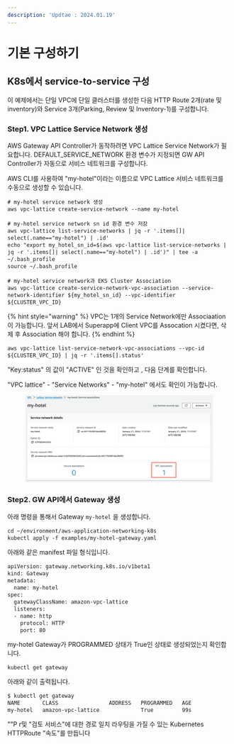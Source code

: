 ```yaml
---
description: 'Updtae : 2024.01.19'
---
```


# 기본 구성하기

## K8s에서 **service-to-service 구성**

이 예제에서는 단일 VPC에 단일 클러스터를 생성한 다음 HTTP Route 2개(rate 및 inventory)와 Service 3개(Parking, Review 및 Inventory-1)를 구성합니다.



### Step1. VPC Lattice Service Network 생성



AWS Gateway API Controller가 동작하려면 VPC Lattice Service Network가 필요합니다. DEFAULT\_SERVICE\_NETWORK 환경 변수가 지정되면 GW API Controller가 자동으로 서비스 네트워크를 구성합니다.&#x20;

AWS CLI를 사용하여 "my-hotel"이라는 이름으로 VPC Lattice 서비스 네트워크를 수동으로 생성할 수 있습니다.

```
# my-hotel service network 생성
aws vpc-lattice create-service-network --name my-hotel

# my-hotel service network sn id 환경 변수 저장
aws vpc-lattice list-service-networks | jq -r '.items[]| select(.name=="my-hotel") | .id'
echo "export my_hotel_sn_id=$(aws vpc-lattice list-service-networks | jq -r '.items[]| select(.name=="my-hotel") | .id')" | tee -a ~/.bash_profile
source ~/.bash_profile

# my-hotel service network과 EKS Cluster Association
aws vpc-lattice create-service-network-vpc-association --service-network-identifier ${my_hotel_sn_id} --vpc-identifier ${CLUSTER_VPC_ID}

```



{% hint style="warning" %}
VPC는 1개의 Service Network에만 Associaation 이 가능합니다. 앞서 LAB에서 Superapp에 Client VPC를 Assocation 시켰다면, 삭제 후 Association 해야 합니다.
{% endhint %}



```
aws vpc-lattice list-service-network-vpc-associations --vpc-id ${CLUSTER_VPC_ID} | jq -r '.items[].status'

```

"Key:status" 의  값이 "ACTIVE" 인 것을 확인하고 , 다음 단계를 확인합니다.

"VPC lattice" - "Service Networks" - "my-hotel" 에서도 확인이 가능합니다.

<figure><img src="../.gitbook/assets/image.png" alt=""><figcaption></figcaption></figure>

### Step2. GW API에서 Gateway 생성&#x20;

아래 명령을 통해서 Gateway `my-hotel`  을 생성합니다.&#x20;

```
cd ~/environment/aws-application-networking-k8s
kubectl apply -f examples/my-hotel-gateway.yaml

```

아래와 같은 manifest 파일 형식입니다.

```
apiVersion: gateway.networking.k8s.io/v1beta1
kind: Gateway
metadata:
  name: my-hotel
spec:
  gatewayClassName: amazon-vpc-lattice
  listeners:
  - name: http
    protocol: HTTP
    port: 80
```

my-hotel Gateway가 PROGRAMMED 상태가 True인 상태로 생성되었는지 확인합니다.

```
kubectl get gateway

```

아래와 같이 출력됩니다.

```
$ kubectl get gateway
NAME       CLASS                ADDRESS   PROGRAMMED   AGE
my-hotel   amazon-vpc-lattice             True         99s
```

""P r및 "검토 서비스"에 대한 경로 일치 라우팅을 가질 수 있는 Kubernetes HTTPRoute "속도"를 만듭니다
